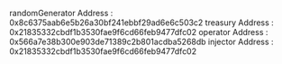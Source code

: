 randomGenerator Address : 0x8c6375aab6e5b26a30bf241ebbf29ad6e6c503c2
treasury Address : 0x21835332cbdf1b3530fae9f6cd66feb9477dfc02
operator Address : 0x566a7e38b300e903de71389c2b801acdba5268db
injector Address : 0x21835332cbdf1b3530fae9f6cd66feb9477dfc02

